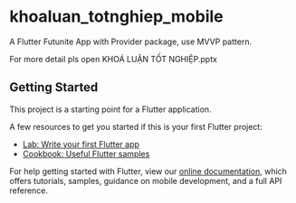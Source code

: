 # khoaluan_totnghiep_mobile

A Flutter Futunite App with Provider package, use MVVP pattern.

For more detail pls open KHOÁ LUẬN TỐT NGHIỆP.pptx

## Getting Started

This project is a starting point for a Flutter application.

A few resources to get you started if this is your first Flutter project:

- [Lab: Write your first Flutter app](https://flutter.dev/docs/get-started/codelab)
- [Cookbook: Useful Flutter samples](https://flutter.dev/docs/cookbook)

For help getting started with Flutter, view our
[online documentation](https://flutter.dev/docs), which offers tutorials,
samples, guidance on mobile development, and a full API reference.
